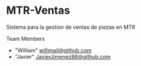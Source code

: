 # MTR-Ventas

Sistema para la gestion de ventas de piezas en MTR

<a name="team-members"></a>Team Members

* "William" willimail@github.com
* "Javier" JavierJimenez86@github.com

